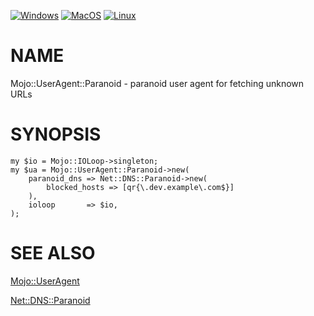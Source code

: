 
[![Windows](https://github.com/Corion/Mojo-UserAgent-Paranoid/workflows/windows/badge.svg)](https://github.com/Corion/Mojo-UserAgent-Paranoid/actions?query=workflow%3Awindows)
[![MacOS](https://github.com/Corion/Mojo-UserAgent-Paranoid/workflows/macos/badge.svg)](https://github.com/Corion/Mojo-UserAgent-Paranoid/actions?query=workflow%3Amacos)
[![Linux](https://github.com/Corion/Mojo-UserAgent-Paranoid/workflows/linux/badge.svg)](https://github.com/Corion/Mojo-UserAgent-Paranoid/actions?query=workflow%3Alinux)

# NAME

Mojo::UserAgent::Paranoid - paranoid user agent for fetching unknown URLs

# SYNOPSIS

    my $io = Mojo::IOLoop->singleton;
    my $ua = Mojo::UserAgent::Paranoid->new(
        paranoid_dns => Net::DNS::Paranoid->new(
            blocked_hosts => [qr{\.dev.example\.com$}]
        ),
        ioloop       => $io,
    );

# SEE ALSO

[Mojo::UserAgent](https://metacpan.org/pod/Mojo%3A%3AUserAgent)

[Net::DNS::Paranoid](https://metacpan.org/pod/Net%3A%3ADNS%3A%3AParanoid)
